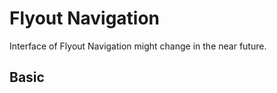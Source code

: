 # Flyout Navigation

<Notification heading="Experimental Component" state="warning">
  Interface of Flyout Navigation might change in the near future.
</Notification>

<TableOfContents></TableOfContents>

## Basic

<Playground :markup="basicExample" :config="config"></Playground>

<script lang="ts">
import Vue from 'vue';
import Component from 'vue-class-component'; 

@Component()
export default class Code extends Vue {
  config = { themeable: true };
  flyouts = [];
  
  blindtext = 'Lorem ipsum dolor sit amet, consetetur sadipscing elitr, sed diam nonumy eirmod tempor invidunt ut labore et dolore magna aliquyam erat, sed diam voluptua. At vero eos et accusam et justo duo dolores et ea rebum. Stet clita kasd gubergren, no sea takimata sanctus est Lorem ipsum dolor sit amet. Lorem ipsum dolor sit amet, consetetur sadipscing elitr, sed diam nonumy eirmod tempor invidunt ut labore et dolore magna aliquyam erat, sed diam voluptua. At vero eos et accusam et justo duo dolores et ea rebum. Stet clita kasd gubergren, no sea takimata sanctus est Lorem ipsum dolor sit amet.'

  mounted() {
    this.registerEvents();
  }

  updated() {
    /* event handling is registered again on every update since markup is changing and references are lost */
    this.registerEvents();
  }

  registerEvents() {
    this.flyouts = document.querySelectorAll('.playground .demo p-flyout-navigation');
    
    const buttonsOpen = document.querySelectorAll('.playground .demo > p-button');
    buttonsOpen.forEach((btn, index) => btn.addEventListener('click', () => this.openFlyout(index)));
    
    this.flyouts.forEach((flyout, index) => {
      flyout.addEventListener('dismiss', () => this.closeFlyout(index));
    });
  }

basicExample =
`<p-button>Open Flyout Navigation</p-button>
<p-flyout-navigation>
  <div slot="level-1">
    <p-button-pure stretch="true" align-label="start">Women</p-button-pure>
    <p-button-pure stretch="true" align-label="start">Men</p-button-pure>
    <p-button-pure stretch="true" align-label="start">Kids</p-button-pure>
    <p-button-pure stretch="true" align-label="start">Accessories</p-button-pure>
    <p-button-pure stretch="true" align-label="start">Model Cars</p-button-pure>
    <p-button-pure stretch="true" align-label="start">Porsche Originals</p-button-pure>
    <p-button-pure stretch="true" align-label="start">Porsche Design</p-button-pure>
  </div>
  <div slot="level-2">
    <p-heading size="small">Apparel</p-heading>
    <p-link-pure href="#" stretch="true" icon="none">Jacket</p-link-pure>
    <p-link-pure href="#" stretch="true" icon="none">Polo & Shirts</p-link-pure>
    <p-link-pure href="#" stretch="true" icon="none">Sweaters</p-link-pure>
    <p-link-pure href="#" stretch="true" icon="none">T-Shirt</p-link-pure>
    <p-link-pure href="#" stretch="true" icon="none">View all</p-link-pure>
    <p-heading size="small">Accessories</p-heading>
    <p-link-pure href="#" stretch="true" icon="none">Caps</p-link-pure>
    <p-link-pure href="#" stretch="true" icon="none">Belts</p-link-pure>
    <p-link-pure href="#" stretch="true" icon="none">Beanies, Scarves & Gloves</p-link-pure>
    <p-link-pure href="#" stretch="true" icon="none">Timepieces</p-link-pure>
    <p-link-pure href="#" stretch="true" icon="none">View all</p-link-pure>
    <p-heading size="small">Collection</p-heading>
    <p-link-pure href="#" stretch="true" icon="none">Transformers</p-link-pure>
    <p-link-pure href="#" stretch="true" icon="none">MARTINI RACING</p-link-pure>
    <p-link-pure href="#" stretch="true" icon="none">Dakar</p-link-pure>
    <p-link-pure href="#" stretch="true" icon="none">Penske Motorsport</p-link-pure>
    <p-link-pure href="#" stretch="true" icon="none">Porsche x FIN</p-link-pure>
    <p-link-pure href="#" stretch="true" icon="none">Essential</p-link-pure>
    <p-link-pure href="#" stretch="true" icon="none">Motorsport</p-link-pure>
    <p-link-pure href="#" stretch="true" icon="none">View all</p-link-pure>
  </div>
</p-flyout-navigation>`;
    
  openFlyout(index: number): void {
    this.flyouts[index].open = true;
  }

  closeFlyout(index: number): void {
    this.flyouts[index].open = false;
  }
}
</script>
